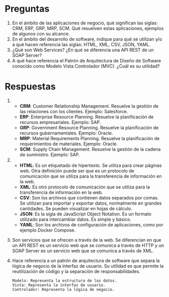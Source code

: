 # Preguntas #

1. En el ámbito de las aplicaciones de negocio, qué significan las siglas:  CRM, ERP, GRP, MRP, SCM. Qué resuelven estas
   aplicaciones, ejemplos de algunos con su alcance.
2. En el ámbito del desarrollo de software, indique para qué se utilizan y/o a qué hacen referencia las siglas:  HTML,
   XML, CSV, JSON, YAML.
3. ¿Qué son Web Services? ¿En qué se diferencia una API REST de un SOAP Server?
4. A qué hace referencia el Patrón de Arquitectura de Diseño de Software conocido como Modelo Vista Controlador (MVC).
   ¿Cuál es su utilidad?

# Respuestas #

1.
    - **CRM**: Customer Relationship Management. Resuelve la gestión de las relaciones con los clientes. Ejemplo:
      Salesforce.
    - **ERP**: Enterprise Resource Planning. Resuelve la planificación de recursos empresariales. Ejemplo: SAP.
    - **GRP**: Government Resource Planning. Resuelve la planificación de recursos gubernamentales. Ejemplo: Oracle.
    - **MRP**: Material Requirements Planning. Resuelve la planificación de requerimientos de materiales. Ejemplo:
      Oracle.
    - **SCM**: Supply Chain Management. Resuelve la gestión de la cadena de suministro. Ejemplo: SAP.

2.
    - **HTML**: Es un etiquetado de hipertexto. Se utiliza para crear páginas web. Otra definición puede ser que es un
      protocolo
      de comunicación que se utiliza para la transferencia de información en la web.
    - **XML**: Es otro protocolo de comunicación que se utiliza para la transferencia de información en la web.
    - **CSV**: Son los archivos que contienen datos separados por comas. Se utilizan para importar y exportar datos,
      normalmente en grandes cantidades. Se pueden visualizar en hojas de cálculo.
    - **JSON**: Es la sigla de JavaScript Object Notation. Es un formato utilizado para intercambiar datos. Es simple y
      básico.
    - **YAML**: Son los archivos de configuración de aplicaciones, como por ejemplo Docker Compose.

3. Son servicios que se ofrecen a través de la web. Se diferencian en que un API REST es un servicio web que se comunica
   a través de HTTP y un SOAP Server es un servicio web que se comunica a través de XML.

4. Hace referencia a un patrón de arquitectura de software que separa la lógica de negocio de la interfaz de usuario. Su
   utilidad es que permite la reutilización de código y la separación de responsabilidades.
    ```
    Modelo: Representa la estructura de los datos.
    Vista: Representa la interfaz de usuario.
    Controlador: Representa la lógica de negocio.
    ```
